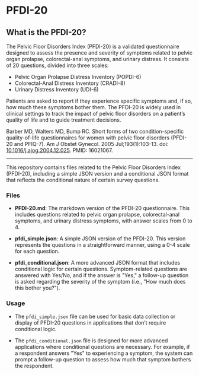 # PFDI-20  
  
## What is the PFDI-20?  
  
The Pelvic Floor Disorders Index (PFDI-20) is a validated questionnaire designed to assess the presence and severity of symptoms related to pelvic organ prolapse, colorectal-anal symptoms, and urinary distress. It consists of 20 questions, divided into three scales:  
  
- Pelvic Organ Prolapse Distress Inventory (POPDI-6)
- Colorectal-Anal Distress Inventory (CRADI-8)
- Urinary Distress Inventory (UDI-6)  

Patients are asked to report if they experience specific symptoms and, if so, how much these symptoms bother them. The PFDI-20 is widely used in clinical settings to track the impact of pelvic floor disorders on a patient’s quality of life and to guide treatment decisions.  
  
Barber MD, Walters MD, Bump RC. Short forms of two condition-specific quality-of-life questionnaires for women with pelvic floor disorders (PFDI-20 and PFIQ-7). Am J Obstet Gynecol. 2005 Jul;193(1):103-13. doi: [10.1016/j.ajog.2004.12.025](https://pubmed.ncbi.nlm.nih.gov/16021067/). PMID: 16021067.  
  
---  
  
This repository contains files related to the Pelvic Floor Disorders Index (PFDI-20), including a simple JSON version and a conditional JSON format that reflects the conditional nature of certain survey questions.  
### Files  
  
- **PFDI-20.md**: The markdown version of the PFDI-20 questionnaire. This includes questions related to pelvic organ prolapse, colorectal-anal symptoms, and urinary distress symptoms, with answer scales from 0 to 4.  
  
- **pfdi_simple.json**: A simple JSON version of the PFDI-20. This version represents the questions in a straightforward manner, using a 0-4 scale for each question.  
  
- **pfdi_conditional.json**: A more advanced JSON format that includes conditional logic for certain questions. Symptom-related questions are answered with Yes/No, and if the answer is "Yes," a follow-up question is asked regarding the severity of the symptom (i.e., "How much does this bother you?").  
  
### Usage  
  
- The `pfdi_simple.json` file can be used for basic data collection or display of PFDI-20 questions in applications that don’t require conditional logic.  
    
- The `pfdi_conditional.json` file is designed for more advanced applications where conditional questions are necessary. For example, if a respondent answers "Yes" to experiencing a symptom, the system can prompt a follow-up question to assess how much that symptom bothers the respondent.